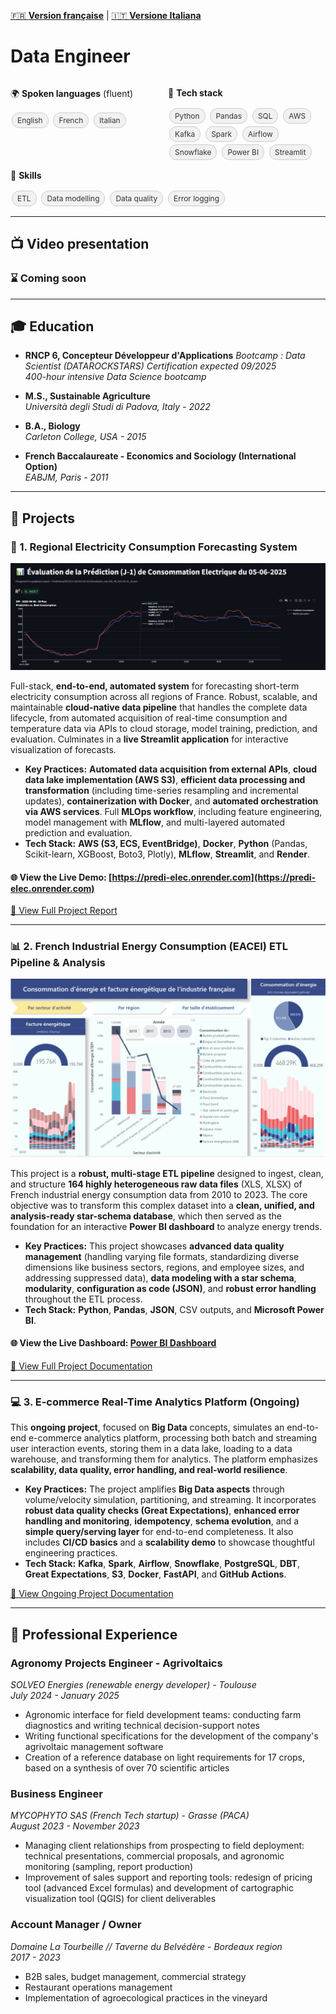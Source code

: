 [🇫🇷 **Version française**](./README_FR.md) | [🇮🇹 **Versione Italiana**](./README_IT.md)

# Data Engineer

<div style="display: flex; justify-content: space-between; flex-wrap: wrap;">

  <div style="flex: 1; min-width: 200px; margin-right: 10px;">
    <p>🌍 <strong>Spoken languages</strong> (fluent)</p>
    <div class="tags">
      <span class="tag">English</span>
      <span class="tag">French</span>
      <span class="tag">Italian</span>
    </div>
  </div>

  <div style="flex: 1; min-width: 200px; margin-right: 10px;">
    <p>🧱 <strong>Tech stack</strong></p>
    <div class="tags">
      <span class="tag">Python</span>
      <span class="tag">Pandas</span>
      <span class="tag">SQL</span>
      <span class="tag">AWS</span>
      <span class="tag">Kafka</span>
      <span class="tag">Spark</span>
      <span class="tag">Airflow</span>
      <span class="tag">Snowflake</span>
      <span class="tag">Power BI</span>
      <span class="tag">Streamlit</span>
    </div>
  </div>

  <div style="flex: 1; min-width: 200px;">
    <p>🎯 <strong>Skills</strong></p>
    <div class="tags">
      <span class="tag">ETL</span>
      <span class="tag">Data modelling</span>
      <span class="tag">Data quality</span>
      <span class="tag">Error logging</span>
    </div>
  </div>

</div>

<style>
  .tags {
    margin-top: 8px;
  }
  .tag {
    display: inline-block;
    background-color: #f1f1f1;
    color: #333;
    padding: 4px 8px;
    margin: 2px;
    font-size: 0.85em;
    border-radius: 12px;
    border: 1px solid #ccc;
  }
</style>

---

## 📺 Video presentation
<!-- [![Video presentation](https://img.youtube.com/vi/AsAM7ZAL63o/0.jpg)](https://youtu.be/AsAM7ZAL63o?si=KiCLegoh95UAntpA)-->
### ⌛ Coming soon

---

## 🎓 Education

*   **RNCP 6, Concepteur Développeur d'Applications**
*Bootcamp : Data Scientist (DATAROCKSTARS)* 
*Certification expected 09/2025*  
*400-hour intensive Data Science bootcamp*

*   **M.S., Sustainable Agriculture**  
*Università degli Studi di Padova, Italy - 2022*

*   **B.A., Biology**  
*Carleton College, USA - 2015*

*   **French Baccalaureate - Economics and Sociology (International Option)**  
*EABJM, Paris - 2011*

---

## 📌 Projects

### **🔮 1. Regional Electricity Consumption Forecasting System**

![Prediction screenshot](evaluation.jpeg)

Full-stack, **end-to-end, automated system** for forecasting short-term electricity consumption across all regions of France. Robust, scalable, and maintainable **cloud-native data pipeline** that handles the complete data lifecycle, from automated acquisition of real-time consumption and temperature data via APIs to cloud storage, model training, prediction, and evaluation. Culminates in a **live Streamlit application** for interactive visualization of forecasts.

*   **Key Practices:** **Automated data acquisition from external APIs**, **cloud data lake implementation (AWS S3)**, **efficient data processing and transformation** (including time-series resampling and incremental updates), **containerization with Docker**, and **automated orchestration via AWS services**. Full **MLOps workflow**, including feature engineering, model management with **MLflow**, and multi-layered automated prediction and evaluation.
*   **Tech Stack:** **AWS (S3, ECS, EventBridge)**, **Docker**, **Python** (Pandas, Scikit-learn, XGBoost, Boto3, Plotly), **MLflow**, **Streamlit**, and **Render**.

#### 🌐 View the **Live Demo:** [https://predi-elec.onrender.com](https://predi-elec.onrender.com) 

[📁 View Full Project Report](project_1.md)

---

### **📊 2. French Industrial Energy Consumption (EACEI) ETL Pipeline & Analysis**

![Dashboard screenshot](eacei.png)

This project is a **robust, multi-stage ETL pipeline** designed to ingest, clean, and structure **164 highly heterogeneous raw data files** (XLS, XLSX) of French industrial energy consumption data from 2010 to 2023. The core objective was to transform this complex dataset into a **clean, unified, and analysis-ready star-schema database**, which then served as the foundation for an interactive **Power BI dashboard** to analyze energy trends.

*   **Key Practices:** This project showcases **advanced data quality management** (handling varying file formats, standardizing diverse dimensions like business sectors, regions, and employee sizes, and addressing suppressed data), **data modeling with a star schema**, **modularity**, **configuration as code (JSON)**, and **robust error handling** throughout the ETL process.
*   **Tech Stack:** **Python**, **Pandas**, **JSON**, CSV outputs, and **Microsoft Power BI**.

#### 🌐 View the **Live Dashboard:** [Power BI Dashboard](https://app.powerbi.com/view?r=eyJrIjoiZTE4YjVhMjctZjFmZS00YjRjLThlOTctNDAyOGI0ZTNiNGNiIiwidCI6ImJlOTNmMTc4LTA5NjQtNDcwOS1hMDZjLTY4ZThhZjBhODM1NSJ9&pageName=f779d68dcac6fc795d20) 

[📁 View Full Project Documentation](project_2.md)

---

### **💻 3. E-commerce Real-Time Analytics Platform (Ongoing)**

This **ongoing project**, focused on **Big Data** concepts, simulates an end-to-end e-commerce analytics platform, processing both batch and streaming user interaction events, storing them in a data lake, loading to a data warehouse, and transforming them for analytics. The platform emphasizes **scalability, data quality, error handling, and real-world resilience**.

*   **Key Practices:** The project amplifies **Big Data aspects** through volume/velocity simulation, partitioning, and streaming. It incorporates **robust data quality checks (Great Expectations)**, **enhanced error handling and monitoring**, **idempotency**, **schema evolution**, and a **simple query/serving layer** for end-to-end completeness. It also includes **CI/CD basics** and a **scalability demo** to showcase thoughtful engineering practices.
*   **Tech Stack:** **Kafka**, **Spark**, **Airflow**, **Snowflake**, **PostgreSQL**, **DBT**, **Great Expectations**, **S3**, **Docker**, **FastAPI**, and **GitHub Actions**.

[📁 View Ongoing Project Documentation](project_3.md)

---

## 🧰 Professional Experience

### **Agronomy Projects Engineer - Agrivoltaics**  
*SOLVEO Energies (renewable energy developer) - Toulouse*  
*July 2024 - January 2025*
   - Agronomic interface for field development teams: conducting farm diagnostics and writing technical decision-support notes
   - Writing functional specifications for the development of the company's agrivoltaic management software
   - Creation of a reference database on light requirements for 17 crops, based on a synthesis of over 70 scientific articles

### **Business Engineer**  
*MYCOPHYTO SAS (French Tech startup) - Grasse (PACA)*  
*August 2023 - November 2023*
   - Managing client relationships from prospecting to field deployment: technical presentations, commercial proposals, and agronomic monitoring (sampling, report production)
   - Improvement of sales support and reporting tools: redesign of pricing tool (advanced Excel formulas) and development of cartographic visualization tool (QGIS) for client deliverables

### **Account Manager / Owner**  
*Domaine La Tourbeille // Taverne du Belvédère - Bordeaux region*  
*2017 - 2023*
   - B2B sales, budget management, commercial strategy
   - Restaurant operations management  
   - Implementation of agroecological practices in the vineyard
